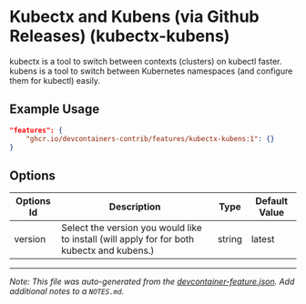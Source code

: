 

# Kubectx and Kubens (via Github Releases) (kubectx-kubens)

kubectx is a tool to switch between contexts (clusters) on kubectl faster. kubens is a tool to switch between Kubernetes namespaces (and configure them for kubectl) easily.

## Example Usage

```json
"features": {
    "ghcr.io/devcontainers-contrib/features/kubectx-kubens:1": {}
}
```

## Options

| Options Id | Description | Type | Default Value |
|-----|-----|-----|-----|
| version | Select the version you would like to install (will apply for for both kubectx and kubens.) | string | latest |



---

_Note: This file was auto-generated from the [devcontainer-feature.json](https://github.com/devcontainers-contrib/features/blob/main/src/kubectx-kubens/devcontainer-feature.json).  Add additional notes to a `NOTES.md`._
